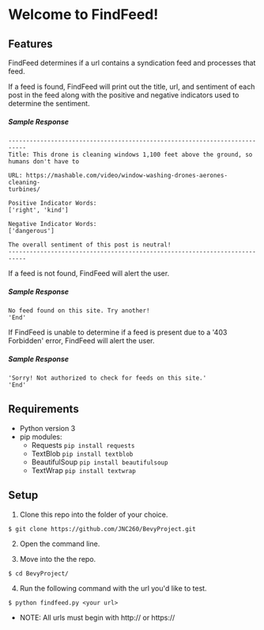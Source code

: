 # Welcome to FindFeed!

## Features

FindFeed determines if a url contains a syndication feed and processes that feed.

If a feed is found, FindFeed will print out the title, url, and sentiment of each post in the feed along with the positive and negative indicators used to determine the sentiment.

##### Sample Response
```
---------------------------------------------------------------------------
Title: This drone is cleaning windows 1,100 feet above the ground, so
humans don't have to

URL: https://mashable.com/video/window-washing-drones-aerones-cleaning-
turbines/

Positive Indicator Words:
['right', 'kind']

Negative Indicator Words:
['dangerous']

The overall sentiment of this post is neutral!
---------------------------------------------------------------------------
```

If a feed is not found, FindFeed will alert the user.

##### Sample Response
```
No feed found on this site. Try another!
'End'
```

If FindFeed is unable to determine if a feed is present due to a '403 Forbidden' error, FindFeed will alert the user.

##### Sample Response
```
'Sorry! Not authorized to check for feeds on this site.'
'End'
```

## Requirements

* Python version 3
* pip modules:
   * Requests `pip install requests` 
   * TextBlob `pip install textblob`
   * BeautifulSoup  `pip install beautifulsoup`
   * TextWrap `pip install textwrap`

## Setup

1. Clone this repo into the folder of your choice.

`$ git clone https://github.com/JNC260/BevyProject.git`

2. Open the command line.

3. Move into the the repo.

`$ cd BevyProject/`

4. Run the following command with the url you'd like to test.

`$ python findfeed.py <your url>`

   * NOTE: All urls must begin with http:// or https://